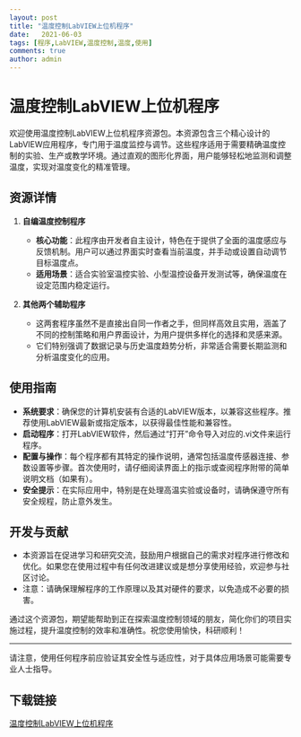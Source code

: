 ```yaml
---
layout: post
title: "温度控制LabVIEW上位机程序"
date:   2021-06-03
tags: [程序,LabVIEW,温度控制,温度,使用]
comments: true
author: admin
---
```

# 温度控制LabVIEW上位机程序

欢迎使用温度控制LabVIEW上位机程序资源包。本资源包含三个精心设计的LabVIEW应用程序，专门用于温度监控与调节。这些程序适用于需要精确温度控制的实验、生产或教学环境。通过直观的图形化界面，用户能够轻松地监测和调整温度，实现对温度变化的精准管理。

## 资源详情

1. **自编温度控制程序**  
   - **核心功能**：此程序由开发者自主设计，特色在于提供了全面的温度感应与反馈机制。用户可以通过界面实时查看当前温度，并手动或设置自动调节目标温度点。
   - **适用场景**：适合实验室温控实验、小型温控设备开发测试等，确保温度在设定范围内稳定运行。

2. **其他两个辅助程序**  
   - 这两套程序虽然不是直接出自同一作者之手，但同样高效且实用，涵盖了不同的控制策略和用户界面设计，为用户提供多样化的选择和灵感来源。
   - 它们特别强调了数据记录与历史温度趋势分析，非常适合需要长期监测和分析温度变化的应用。

## 使用指南

- **系统要求**：确保您的计算机安装有合适的LabVIEW版本，以兼容这些程序。推荐使用LabVIEW最新或指定版本，以获得最佳性能和兼容性。
- **启动程序**：打开LabVIEW软件，然后通过“打开”命令导入对应的.vi文件来运行程序。
- **配置与操作**：每个程序都有其特定的操作说明，通常包括温度传感器连接、参数设置等步骤。首次使用时，请仔细阅读界面上的指示或查阅程序附带的简单说明文档（如果有）。
- **安全提示**：在实际应用中，特别是在处理高温实验或设备时，请确保遵守所有安全规程，防止意外发生。

## 开发与贡献

- 本资源旨在促进学习和研究交流，鼓励用户根据自己的需求对程序进行修改和优化。如果您在使用过程中有任何改进建议或是想分享使用经验，欢迎参与社区讨论。
- 注意：请确保理解程序的工作原理以及其对硬件的要求，以免造成不必要的损害。

通过这个资源包，期望能帮助到正在探索温度控制领域的朋友，简化你们的项目实施过程，提升温度控制的效率和准确性。祝您使用愉快，科研顺利！

---

请注意，使用任何程序前应验证其安全性与适应性，对于具体应用场景可能需要专业人士指导。

## 下载链接

[温度控制LabVIEW上位机程序](https://pan.quark.cn/s/13f87303e422)